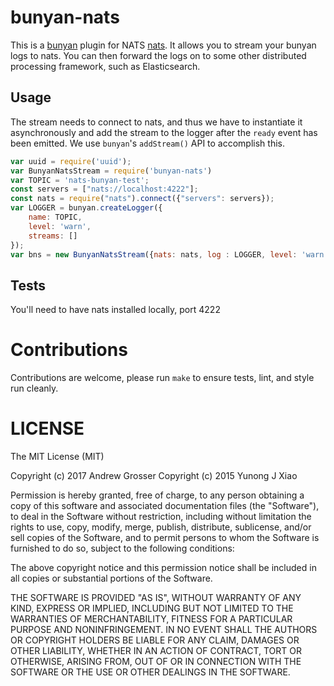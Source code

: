 # bunyan-nats
This is a [bunyan](https://github.com/trentm/node-bunyan) plugin for NATS
[nats](https://nats.io/). It allows you to stream your bunyan logs to
nats. You can then forward the logs on to some other distributed processing
framework, such as Elasticsearch.

## Usage
The stream needs to connect to nats, and thus we have to instantiate it
asynchronously and add the stream to the logger after the `ready` event has been
emitted. We use `bunyan`'s `addStream()` API to accomplish this.

```js
var uuid = require('uuid');
var BunyanNatsStream = require('bunyan-nats')
var TOPIC = 'nats-bunyan-test';
const servers = ["nats://localhost:4222"];
const nats = require("nats").connect({"servers": servers});
var LOGGER = bunyan.createLogger({
    name: TOPIC,
    level: 'warn',
    streams: []
});
var bns = new BunyanNatsStream({nats: nats, log : LOGGER, level: 'warn'});
```

## Tests
You'll need to have nats installed locally, port 4222

# Contributions
Contributions are welcome, please run ```make``` to ensure tests, lint, and
style run cleanly.

# LICENSE
The MIT License (MIT)

Copyright (c) 2017 Andrew Grosser
Copyright (c) 2015 Yunong J Xiao

Permission is hereby granted, free of charge, to any person obtaining a copy
of this software and associated documentation files (the "Software"), to deal
in the Software without restriction, including without limitation the rights
to use, copy, modify, merge, publish, distribute, sublicense, and/or sell
copies of the Software, and to permit persons to whom the Software is
furnished to do so, subject to the following conditions:

The above copyright notice and this permission notice shall be included in
all copies or substantial portions of the Software.

THE SOFTWARE IS PROVIDED "AS IS", WITHOUT WARRANTY OF ANY KIND, EXPRESS OR
IMPLIED, INCLUDING BUT NOT LIMITED TO THE WARRANTIES OF MERCHANTABILITY,
FITNESS FOR A PARTICULAR PURPOSE AND NONINFRINGEMENT. IN NO EVENT SHALL THE
AUTHORS OR COPYRIGHT HOLDERS BE LIABLE FOR ANY CLAIM, DAMAGES OR OTHER
LIABILITY, WHETHER IN AN ACTION OF CONTRACT, TORT OR OTHERWISE, ARISING FROM,
OUT OF OR IN CONNECTION WITH THE SOFTWARE OR THE USE OR OTHER DEALINGS IN
THE SOFTWARE.

